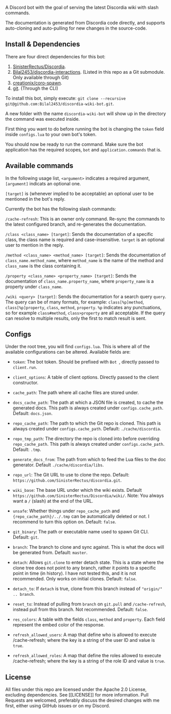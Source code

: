 A Discord bot with the goal of serving the latest Discordia wiki with slash commands.

The documentation is generated from Discordia code directly, and supports auto-cloning and auto-pulling for new changes in the source-code.

## Install & Dependencies

There are four direct dependencies for this bot:
1. [SinisterRectus/Discordia](https://github.com/SinisterRectus/Discordia).
2. [Bilal2453/discordia-interactions](https://github.com/Bilal2453/discordia-interactions/). (Listed in this repo as a Git submodule. Only available through Git)
3. [creationix/coro-spawn](https://luvit.io/lit.html#coro-spawn).
4. [git](https://git-scm.com/). (Through the CLI)


To install this bot, simply execute: `git clone --recursive git@github.com:Bilal2453/discordia-wiki-bot.git`.

A new folder with the name `discordia-wiki-bot` will show up in the directory the command was executed inside.

First thing you want to do before running the bot is changing the `token` field inside `configs.lua` to your own bot's token.

You should now be ready to run the command. Make sure the bot application has the required scopes, `bot` and `application.commands` that is.


## Available commands

In the following usage list, `<argument>` indicates a required argument, `[argument]` indicats an optional one.

`[target]` is (whenever implied to be acceptable) an optional user to be mentioned in the bot's reply.

Currently the bot has the following slash commands:

`/cache-refresh`: This is an owner only command. Re-sync the commands to the latest configured branch, and re-generates the documentation.

`/class <class_name> [target]`: Sends the documentation of a specific class, the class name is required and case-insensitive. `target` is an optional user to mention in the reply.

`/method <class_name> <method_name> [target]`: Sends the documentation of `class_name.method_name`, where `method_name` is the name of the method and `class_name` is the class containing it.

`/property <class_name> <property_name> [target]`: Sends the documentation of `class_name.property_name`, where `property_name` is a property under `class_name`.

`/wiki <query> [target]`: Sends the documentation for a search query `query`. The query can be of many formats, for example: `class[%p]method`, `class[%p]property`, `class`, `method`, `property`.
`%p` indicates any punctuations, so for example `class#method`, `class>property` are all acceptable.
If the query can resolve to multiple results, only the first to match result is sent.


## Configs

Under the root tree, you will find `configs.lua`. This is where all of the available configurations can be altered. Available fields are:

- `token`: The bot token. Should be prefixed with `Bot `, directly passed to `client.run`.

- `client_options`: A table of client options. Directly passed to the client constructor.

- `cache_path`: The path where all cache files are stored under.

- `docs_cache_path`: The path at which a JSON file is created, to cache the generated docs. This path is always created under `configs.cache_path`. Default: `docs.json`.

- `repo_cache_path`: The path to which the Git repo is cloned. This path is always created under `configs.cache_path`. Default: `./cache/discordia`.

- `repo_tmp_path`: The directory the repo is cloned into before overriding `repo_cache_path`. This path is always created under `configs.cache_path`. Default: `.tmp`.

- `generate_docs_from`: The path from which to feed the Lua files to the doc generator. Default `./cache/discordia/libs`.

- `repo_url`: The Git URL to use to clone the repo. Default: `https://github.com/SinisterRectus/discordia.git`.

- `wiki_base`: The base URL under which the wiki exists. Default `https://github.com/SinisterRectus/Discordia/wiki/`. Note: You always want a `/` (slash) at the end of the URL.

- `unsafe`: Whether things under `repo_cache_path` and `{repo_cache_path}/../.tmp` can be automatically deleted or not. I recommend to turn this option on. Default: `false`.

- `git_binary`: The path or executable name used to spawn Git CLI. Default: `git`.

- `branch`: The branch to clone and sync against. This is what the docs will be generated from. Default: `master`.

- `detach`: Allows `git.clone` to enter detach state. This is a state where the clone tree does not point to any branch, rather it points to a specific point in time (in history). I have not tested this, and it is not recommended. Only works on initial clones. Default: `false`. 

- `detach_to`: If `detach` is true, clone from this branch instead of `"origin/" .. branch`.

- `reset_to`: Instead of pulling from `branch` on `git.pull` and `/cache-refresh`, instead pull from this branch. Not recommended. Default: `false`.

- `res_colors`: A table with the fields `class`, `method` and `property`. Each field represent the embed color of the response.

- `refresh_allowed_users`: A map that define who is allowed to execute /cache-refresh; where the key is a string of the user ID and value is `true`.

- `refresh_allowed_roles`: A map that define the roles allowed to execute /cache-refresh; where the key is a string of the role ID and value is `true`.

## License

All files under this repo are licensed under the Apache 2.0 License, excluding dependencies. See [[LICENSE]] for more information.
Pull Requests are welcomed, preferably discuss the desired changes with me first, either using GitHub issues or on my Discord.

